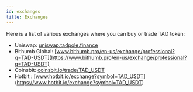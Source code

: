 ```yaml
---
id: exchanges
title: Exchanges
---
```


Here is a list of various exchanges where you can buy or trade TAD token:

* Uniswap: [uniswap.tadpole.finance](https://uniswap.tadpole.finance)
* Bithumb Global: [www.bithumb.pro/en-us/exchange/professional?q=TAD-USDT](https://www.bithumb.pro/en-us/exchange/professional?q=TAD-USDT)
* Coinsbit: [coinsbit.io/trade/TAD_USDT](https://coinsbit.io/trade/TAD_USDT)
* Hotbit : [www.hotbit.io/exchange?symbol=TAD_USDT] (https://www.hotbit.io/exchange?symbol=TAD_USDT)
